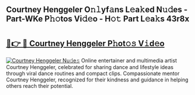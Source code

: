 ## Courtney Henggeler O𝚗𝚕yf𝚊ns L𝚎a𝚔ed N𝚞𝚍es - Part-WKe P𝚑𝚘tos Vi𝚍𝚎o - H𝚘𝚝 Part L𝚎a𝚔s 43r8x

# <h2><a href="http://kf5k2z.oniu.top/?m=Courtney+Henggeler">🔗👉 🔴 Courtney Henggeler P𝚑ot𝚘𝚜 V𝚒d𝚎o</a></h2>

[![Courtney Henggeler Nu𝚍e𝚜](https://i.imgur.com/0qMVB7G.gif)](http://kf5k2z.oniu.top/?m=Courtney+Henggeler)
Online entertainer and multimedia artist Courtney Henggeler, celebrated for sharing dance and lifestyle ideas through viral dance routines and compact clips. Compassionate mentor Courtney Henggeler, recognized for their kindness and guidance in helping others reach their potential.  
